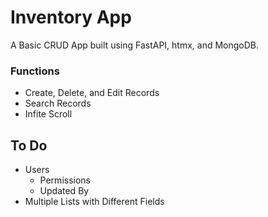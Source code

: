 # Inventory App
A Basic CRUD App built using FastAPI, htmx, and MongoDB.

### Functions
- Create, Delete, and Edit Records
- Search Records
- Infite Scroll


## To Do
- Users
    - Permissions
    - Updated By
- Multiple Lists with Different Fields